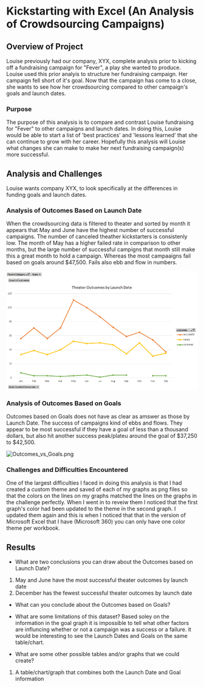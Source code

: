 # Kickstarting with Excel (An Analysis of Crowdsourcing Campaigns)

## Overview of Project
Louise previously had our company, XYX, complete analysis prior to kicking off a fundraising campaign for "Fever", a play she wanted to produce. Louise used this prior analyis to structure her fundraising campaign. Her campaign fell short of it's goal. Now that the campaign has come to a close, she wants to see how her crowdsourcing compared to other campaign's goals and launch dates.

### Purpose
The purpose of this analysis is to compare and contrast Louise fundraising for "Fever" to other campaigns and launch dates. In doing this, Louise would be able to start a list of 'best practices' and 'lessons learned' that she can continue to grow with her career. Hopefully this analysis will Louise what changes she can make to make her next fundraising campaign(s) more successful.

## Analysis and Challenges
Louise wants company XYX, to look specifically at the differences in funding goals and launch dates. 

### Analysis of Outcomes Based on Launch Date
When the crowdsourcing data is filtered to theater and sorted by month it appears that May and June have the highest number of successful campaigns. The number of canceled theather kickstarters is consistenly low. The month of May has a higher failed rate in comparison to other months, but the large number of successful campigns that month still make this a great month to hold a campaign. Whereas the most campaaigns fail based on goals around $47,500. Fails also ebb and flow in numbers.

![Theater_Outcomes_vs_Launch.png](https://github.com/AprilVilmin/Kickstarter-Analysis/blob/main/Theater_Outcomes_vs_Launch.png)

### Analysis of Outcomes Based on Goals
Outcomes based on Goals does not have as clear as amswer as those by Launch Date. The success of campaigns kind of ebbs and flows. They appear to be most successful if they have a goal of less than a thousand dollars, but also hit another success peak/plateu around the goal of $37,250 to $42,500.

![Outcomes_vs_Goals.png](https://github.com/AprilVilmin/Kickstarter-Analysis/commit/c4017bc2f77714d69590614f774ee300f18e6d69)

### Challenges and Difficulties Encountered
One of the largest difficulties I faced in doing this analysis is that I had created a custom theme and saved of each of my graphs as png files so that the colors on the lines on my graphs matched the lines on the graphs in the challenge perfectly. When I went in to reveiw them I noticed that the first graph's color had been updated to the theme in the second graph. I updated them again and this is when I noticed that that in the version of Microsoft Excel that I have (Microsoft 360) you can only have one color theme per workbook. 

## Results

- What are two conclusions you can draw about the Outcomes based on Launch Date?
1. May and June have the most successful theater outcomes by launch date
2. December has the fewest successful theater outcomes by launch date

- What can you conclude about the Outcomes based on Goals?

- What are some limitations of this dataset?
Based soley on the information in the goal graph it is impossible to tell what other factors are influncing whether or not a campaign was a success or a failure. it would be interesting to see the Launch Dates and Goals on the same table/chart.

- What are some other possible tables and/or graphs that we could create?
1. A table/chart/graph that combines both the Launch Date and Goal information

